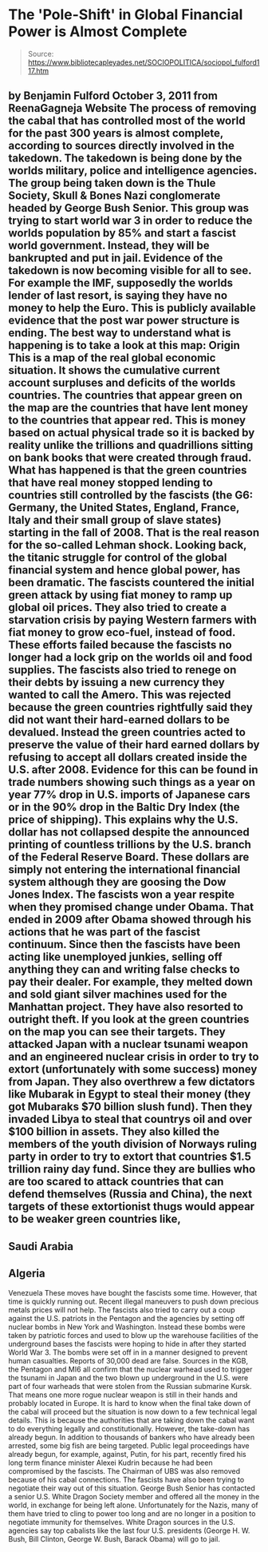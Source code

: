 # The 'Pole-Shift' in Global Financial Power is Almost Complete

> Source: https://www.bibliotecapleyades.net/SOCIOPOLITICA/sociopol_fulford117.htm

by Benjamin Fulford
October 3, 2011
from
ReenaGagneja Website
The process of removing the cabal that has controlled most of the world for
the past 300 years is almost complete, according to sources directly
involved in the takedown.
The takedown is being done by the worlds
military, police and intelligence agencies. The group being taken down is
the Thule
Society,
Skull & Bones Nazi conglomerate headed by
George Bush Senior.
This group
was trying to start world war 3 in order to
reduce the worlds population by
85% and start a fascist world government. Instead, they will be bankrupted
and put in jail.
Evidence of the takedown is now becoming visible
for all to see. For example the IMF, supposedly the worlds lender of last
resort, is saying they have no money to help the Euro. This is publicly
available evidence that the post war power structure is ending.
The best way to understand what is happening is
to take a look at this map:
Origin
This is a map of the real global economic
situation.
It shows the cumulative current account
surpluses and deficits of the worlds countries. The countries that appear
green on the map are the countries that have lent money to the countries
that appear red.
This is money based on actual physical trade so it is
backed by reality unlike the trillions and quadrillions sitting on bank
books that were created through fraud.
What has happened is that the green countries that have real money stopped
lending to countries still controlled by the fascists (the G6: Germany, the
United States, England, France, Italy and their small group of slave states)
starting in the fall of 2008. That is the real reason for the so-called
Lehman shock.
Looking back, the titanic struggle for control of the global financial
system and hence global power, has been dramatic.
The fascists countered the initial green attack by using fiat money to ramp
up global oil prices. They also tried to create a starvation crisis by
paying Western farmers with fiat money to grow eco-fuel, instead of food.
These efforts failed because the fascists no longer had a lock grip on the
worlds oil and food supplies.
The fascists also tried to renege on their debts by issuing a new currency
they wanted to call
the Amero.
This was rejected because the green countries
rightfully said they did not want their hard-earned dollars to be devalued.
Instead the green countries acted to preserve the value of their hard earned
dollars by refusing to accept all dollars created inside the U.S. after 2008.
Evidence for this can be found in trade numbers
showing such things as a year on year 77% drop in U.S. imports of Japanese
cars or in the 90% drop in the
Baltic Dry Index (the price of shipping).
This explains why the U.S. dollar has not collapsed despite the announced
printing of countless trillions by the U.S. branch of
the Federal Reserve
Board. These dollars are simply not entering the international financial
system although they are goosing the Dow Jones Index.
The fascists won a year respite when they promised change under
Obama.
That ended in 2009 after Obama showed through his actions that he was part
of the fascist continuum.
Since then the fascists have been acting like unemployed junkies, selling
off anything they can and writing false checks to pay their dealer. For
example, they melted down and sold giant silver machines used for the
Manhattan project. They have also resorted to outright theft.
If you look at the green countries on the map you can see their targets.
They attacked
Japan with a nuclear tsunami weapon and an engineered nuclear
crisis in order to try to extort (unfortunately with some success) money
from Japan.
They also overthrew a few dictators like Mubarak in Egypt to steal their
money (they got Mubaraks $70 billion slush fund). Then they
invaded Libya
to steal that countrys oil and over $100 billion in assets. They also
killed the members of the
youth division of Norways ruling party in order
to try to extort that countries $1.5 trillion rainy day fund.
Since they are bullies who are too scared to attack countries that can
defend themselves (Russia and China), the next targets of these extortionist
thugs would appear to be weaker green countries like,
-
Saudi Arabia
-
Algeria
-
Venezuela
These moves have bought the fascists some time.
However, that time is
quickly running out. Recent illegal maneuvers to push down precious metals
prices will not help.
The fascists also tried to carry out a coup against the U.S. patriots in the
Pentagon and the agencies by setting off nuclear bombs in New York and
Washington. Instead these bombs were taken by patriotic forces and used to
blow up the warehouse facilities of the underground bases the fascists were
hoping to hide in after they started World War 3.
The bombs were set off in in a manner designed to prevent human casualties.
Reports of 30,000 dead are false.
Sources in the KGB, the Pentagon and MI6 all confirm that the nuclear
warhead used to trigger the tsunami in Japan and the two blown up
underground in the U.S. were part of four warheads that were stolen from the
Russian submarine Kursk. That means one more rogue nuclear weapon is still
in their hands and probably located in Europe.
It is hard to know when the final take down of the cabal will proceed but
the situation is now down to a few technical legal details. This is because
the authorities that are taking down the cabal want to do everything legally
and constitutionally.
However, the take-down has already begun. In addition to thousands of
bankers who have already been arrested, some big fish are being targeted.
Public legal proceedings have already begun, for
example, against,
Putin, for his part, recently fired his long
term finance minister Alexei Kudrin because he had been compromised by the
fascists.
The Chairman of UBS was also removed because of his cabal
connections.
The fascists have also been trying to negotiate their way out of this
situation.
George Bush Senior has contacted a senior U.S.
White Dragon Society member and offered all the money in the world, in
exchange for being left alone. Unfortunately for the Nazis, many of them
have tried to cling to power too long and are no longer in a position to
negotiate immunity for themselves.
White Dragon sources in the U.S. agencies say top
cabalists like the last four U.S. presidents (George
H. W. Bush,
Bill Clinton,
George W. Bush,
Barack Obama) will go to jail.
